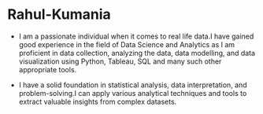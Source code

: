 # Rahul-Kumania
- I am a passionate individual when it comes to real life data.I have gained good experience in the field of Data Science and Analytics as I am proficient in data collection, analyzing the data, data modelling, and data visualization using Python, Tableau, SQL and many such other appropriate tools.

- I have a solid foundation in statistical analysis, data interpretation, and problem-solving.I can apply various analytical techniques and tools to extract valuable insights from complex datasets.
